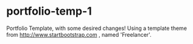 
# portfolio-temp-1
Portfolio Template, with some desired changes! Using a template theme from http://www.startbootstrap.com , named 'Freelancer'.